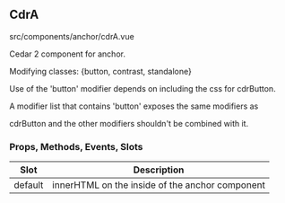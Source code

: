 ## CdrA


src/components/anchor/cdrA.vue


Cedar 2 component for anchor.



Modifying classes: {button, contrast, standalone}



Use of the 'button' modifier depends on including the css for cdrButton.



A modifier list that contains 'button' exposes the same modifiers as

cdrButton and the other modifiers shouldn't be combined with it.

### Props, Methods, Events, Slots

Slot | Description
--- | ---
default | innerHTML on the inside of the anchor component
